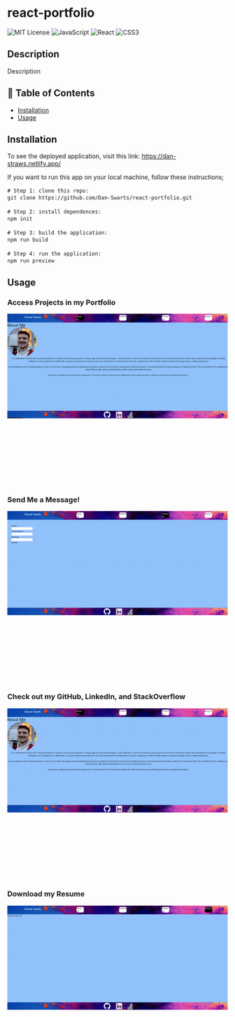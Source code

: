 # react-portfolio
![MIT License](https://img.shields.io/badge/License-MIT-green)
![JavaScript](https://img.shields.io/badge/JavaScript-F7DF1E?style=flat&logo=javascript&logoColor=black)
![React](https://img.shields.io/badge/React-61DAFB?style=flat&logo=react&logoColor=black)
![CSS3](https://img.shields.io/badge/CSS3-1572B6?style=flat&logo=css3&logoColor=white)

 

## Description

Description

## 📁 Table of Contents
- [Installation](#installation)
- [Usage](#usage)

## Installation

To see the deployed application, visit this link: https://dan-straws.netlify.app/

If you want to run this app on your local machine, follow these instructions;

```shell
# Step 1: clone this repo:
git clone https://github.com/Dan-Swarts/react-portfolio.git

# Step 2: install dependences:
npm init

# Step 3: build the application:
npm run build

# Step 4: run the application:
npm run preview
```

## Usage

### Access Projects in my Portfolio

![Add a screenshot](public\assets\gifs\portfolio.gif)

<br />
<br />
<br />
<br />
<br />
<br />
<br />
<br />

### Send Me a Message!

![Add a screenshot](public\assets\gifs\messageForm.gif)

<br />
<br />
<br />
<br />
<br />
<br />
<br />
<br />

### Check out my GitHub, LinkedIn, and StackOverflow

![Add a screenshot](public\assets\gifs\links.gif)

<br />
<br />
<br />
<br />
<br />
<br />
<br />
<br />

### Download my Resume

![Add a screenshot](public\assets\gifs\downloadResume.gif)